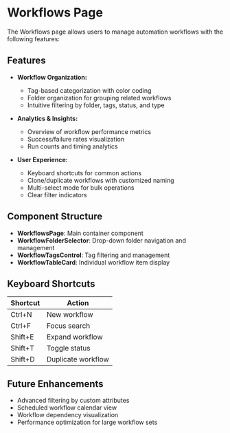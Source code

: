 
# Workflows Page

The Workflows page allows users to manage automation workflows with the following features:

## Features
- **Workflow Organization:**
  - Tag-based categorization with color coding
  - Folder organization for grouping related workflows
  - Intuitive filtering by folder, tags, status, and type

- **Analytics & Insights:**
  - Overview of workflow performance metrics
  - Success/failure rates visualization
  - Run counts and timing analytics

- **User Experience:**
  - Keyboard shortcuts for common actions
  - Clone/duplicate workflows with customized naming
  - Multi-select mode for bulk operations
  - Clear filter indicators

## Component Structure

- **WorkflowsPage**: Main container component
- **WorkflowFolderSelector**: Drop-down folder navigation and management
- **WorkflowTagsControl**: Tag filtering and management
- **WorkflowTableCard**: Individual workflow item display

## Keyboard Shortcuts

| Shortcut | Action |
|----------|--------|
| Ctrl+N   | New workflow |
| Ctrl+F   | Focus search |
| Shift+E  | Expand workflow |
| Shift+T  | Toggle status |
| Shift+D  | Duplicate workflow |

## Future Enhancements

- Advanced filtering by custom attributes
- Scheduled workflow calendar view
- Workflow dependency visualization
- Performance optimization for large workflow sets
